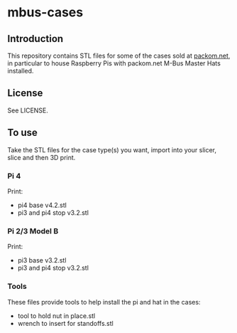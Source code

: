 # mbus-cases

## Introduction

This repository contains STL files for some of the cases sold at [packom.net](https://packom.net), in particular to house Raspberry Pis with packom.net M-Bus Master Hats installed.

## License

See LICENSE.

## To use

Take the STL files for the case type(s) you want, import into your slicer, slice and then 3D print.

### Pi 4

Print:
* pi4 base v4.2.stl
* pi3 and pi4 stop v3.2.stl

### Pi 2/3 Model B

Print:
* pi3 base v3.2.stl
* pi3 and pi4 stop v3.2.stl

### Tools

These files provide tools to help install the pi and hat in the cases:

* tool to hold nut in place.stl
* wrench to insert for standoffs.stl
